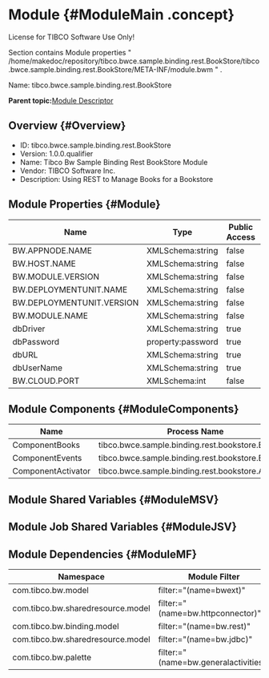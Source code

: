 # Module {#ModuleMain .concept}

License for TIBCO Software Use Only!

Section contains Module properties " /home/makedoc/repository/tibco.bwce.sample.binding.rest.BookStore/tibco.bwce.sample.binding.rest.BookStore/META-INF/module.bwm " .

Name: tibco.bwce.sample.binding.rest.BookStore

**Parent topic:**[Module Descriptor](../../../projects/tibco.bwce.sample.binding.rest.BookStore/common/moduleDescriptor.md)

## Overview {#Overview}

-   ID: tibco.bwce.sample.binding.rest.BookStore
-   Version: 1.0.0.qualifier
-   Name: Tibco Bw Sample Binding Rest BookStore Module
-   Vendor: TIBCO Software Inc.
-   Description: Using REST to Manage Books for a Bookstore

## Module Properties {#Module}

|Name|Type|Public Access|Scalable|Description|
|----|----|-------------|--------|-----------|
|BW.APPNODE.NAME|XMLSchema:string|false|true| |
|BW.HOST.NAME|XMLSchema:string|false|true| |
|BW.MODULE.VERSION|XMLSchema:string|false|true| |
|BW.DEPLOYMENTUNIT.NAME|XMLSchema:string|false|true| |
|BW.DEPLOYMENTUNIT.VERSION|XMLSchema:string|false|true| |
|BW.MODULE.NAME|XMLSchema:string|false|true| |
|dbDriver|XMLSchema:string|true|true| |
|dbPassword|property:password|true|true| |
|dbURL|XMLSchema:string|true|true| |
|dbUserName|XMLSchema:string|true|true| |
|BW.CLOUD.PORT|XMLSchema:int|false|true| |

## Module Components {#ModuleComponents}

|Name|Process Name|Version|
|----|------------|-------|
|ComponentBooks|tibco.bwce.sample.binding.rest.bookstore.Books|1.0.0.qualifier|
|ComponentEvents|tibco.bwce.sample.binding.rest.bookstore.Events|1.0.0.qualifier|
|ComponentActivator|tibco.bwce.sample.binding.rest.bookstore.Activator|1.0.0.qualifier|

## Module Shared Variables {#ModuleMSV}

## Module Job Shared Variables {#ModuleJSV}

## Module Dependencies {#ModuleMF}

|Namespace|Module Filter|
|---------|-------------|
|com.tibco.bw.model|filter:="\(name=bwext\)"|
|com.tibco.bw.sharedresource.model|filter:="\(name=bw.httpconnector\)"|
|com.tibco.bw.binding.model|filter:="\(name=bw.rest\)"|
|com.tibco.bw.sharedresource.model|filter:="\(name=bw.jdbc\)"|
|com.tibco.bw.palette|filter:="\(name=bw.generalactivities\)"|

